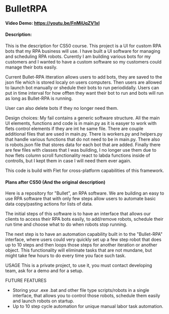# BulletRPA
#### Video Demo:  <https://youtu.be/FnMiUqZV1xI>
#### Description:
This is the description for CS50 course. This project is a UI for custom RPA bots that my RPA business will use. I have built a UI software for managing and scheduling RPA robots. Curently I am building various bots for my customers and I wanted to have a custom software so my customers could manage their bots easily.

Current Bullet-RPA itteration allows users to add bots, they are saved to the json file which is stored localy on users computers. Then users are allowed to launch bot manually or shedule their bots to run periodidally. Users can put in time interval for how offten they want their bot to run and bots will run as long as Bullet-RPA is running.

User can also delete bots if they no longer need them.

Design choices:
My fail contains a generic software structure. All the main UI elements, functions and code is in main.py as it is easyer to work with flets control elements if they are int he same file. There are couple additional files that are used in main.py. There is workers.py and helpers.py that handle various functions that do not need to be in main.py. There also is robots.json file that stores data for each bot that are added. Finally there are few files with classes that I was building, I no longer use them due to how flets column scroll functionality react to labda functions inside of controlls, but I kept them in case I will need them ever again.

This code is build with Flet for cross-platform capabilities of this framework.

#### Plans after CS50 (And the original description)
Here is a repository for "Bullet", an RPA software. We are building an easy to use RPA software that with only few steps allow users to automate basic data copy/pasting actions for lists of data.

The initial steps of this software is to have an interface that allows our clients to access their RPA bots easily, to add/remove robots, schedule their run time and choose what to do when robots stop running.

The next step is to have an automation capability built in to the "Bullet-RPA" interface, where users could very quickly set up a few step robot that does up to 10 steps and then loops those steps for another iteration or another object. This functionality will eliminate tasks that are not mundane, but might take few hours to do every time you face such task.

USAGE
This is a private project, to use it, you must contact developing team, ask for a demo and for a setup.

FUTURE FEATURES
- Storing your .exe .bat and other file type scripts/robots in a single interface, that allows you to control those robots, schedule them easily and launch robots on startup.
- Up to 10 step cycle automation for unique manual labor task automation.
